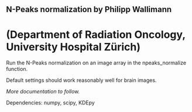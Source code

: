 ## N-Peaks normalization by Philipp Wallimann 
# (Department of Radiation Oncology, University Hospital Zürich)

Run the N-Peaks normalization on an image array in the npeaks_normalize function.

Default settings should work reasonably well for brain images.

_More documentation to follow._

Dependencies: 
numpy,
scipy,
KDEpy
